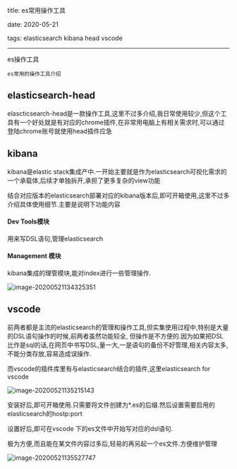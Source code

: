 title: es常用操作工具

date: 2020-05-21

tags: elasticsearch kibana head vscode



---

es操作工具

<!--more-->

```
es常用的操作工具介绍
```



## elasticsearch-head

elascticsearch-head是一款操作工具,这里不过多介绍,我日常使用较少,但这个工具有一个好处就是有对应的chrome插件,在非常用电脑上有相关需求时,可以通过登陆chrome账号就使用head插件应急



## kibana

kibana是elastic stack集成产中.一开始主要就是作为elasticsearch可视化需求的一个承载体,后续才单独拆开,承担了更多复杂的view功能

结合对应版本的elasticsearch部署对应的kibana版本后,即可开箱使用,这里不过多介绍具体使用细节.主要是说明下功能内容

#### Dev Tools模块

用来写DSL语句,管理elasticsearch

#### Management 模块

kibana集成的理管模块,能对index进行一些管理操作.

![image-20200521134325351](http://rgr3ifyzo.sabkt.gdipper.com/image-20200521134325351.png)

## vscode

前两者都是主流的elasticsearch的管理和操作工具,但实集使用过程中,特别是大量的DSL语句操作的时候,前两者虽然功能较全, 但操作是不方便的.因为如果把DSL比作是sql的话,在网页中书写DSL,量一大,一是语句的备份不好管理,相关内容太多,不能分类存放,容易造成误操作.

而vscode的插件库里有与elasticsearch结合的插件,这里elasticsearch for vscode 

![image-20200521135215143](http://rgr3ifyzo.sabkt.gdipper.com/image-20200521135215143.png)



安装好后,即可开箱使用.只需要将文件创建为*.es的后缀.然后设置需要启用的elasticsearch的hostp:port

设置好后,即可在vscode 下的es文件中开始写对应的dsl语句.

极为方便,而且能在某文件内容过多后,轻易的再另起一个es文件.方便维护管理

![image-20200521135527747](http://rgr3ifyzo.sabkt.gdipper.com/image-20200521135527747.png)

